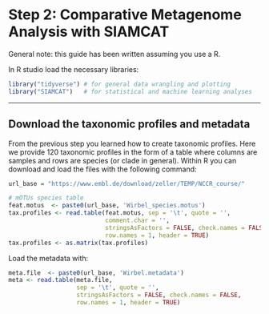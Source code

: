 # Step 2: Comparative Metagenome Analysis with SIAMCAT

General note: this guide has been written assuming you use a R.

In R studio load the necessary libraries:
```R
library("tidyverse") # for general data wrangling and plotting
library("SIAMCAT")   # for statistical and machine learning analyses
```

---

## Download the taxonomic profiles and metadata

From the previous step you learned how to create taxonomic profiles. Here we provide 120 taxonomic profiles in the form of a table where columns are samples and rows are species (or clade in general). Within R you can download and load the files with the following command:

``` R
url_base = "https://www.embl.de/download/zeller/TEMP/NCCR_course/"

# mOTUs species table
feat.motus  <- paste0(url_base, 'Wirbel_species.motus')
tax.profiles <- read.table(feat.motus, sep = '\t', quote = '',
                           comment.char = '',
                           stringsAsFactors = FALSE, check.names = FALSE,
                           row.names = 1, header = TRUE)
tax.profiles <- as.matrix(tax.profiles)
```

Load the metadata with:
```R
meta.file  <- paste0(url_base, 'Wirbel.metadata')
meta <- read.table(meta.file,
                   sep = '\t', quote = '',
                   stringsAsFactors = FALSE, check.names = FALSE, 
                   row.names = 1, header = TRUE)
```
